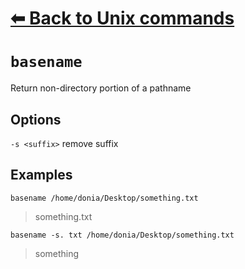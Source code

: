 # [⬅ Back	to Unix commands](Unix.md)
# `basename`
Return non-directory portion of a pathname

## Options
`-s <suffix>` remove suffix

## Examples
`basename /home/donia/Desktop/something.txt`
> something.txt

`basename -s. txt /home/donia/Desktop/something.txt`
> something

